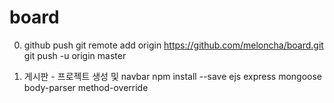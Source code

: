 # board

0. github push
    git remote add origin https://github.com/meloncha/board.git
    git push -u origin master

1. 게시판 - 프로젝트 생성 및 navbar
    npm install --save ejs express mongoose body-parser method-override

